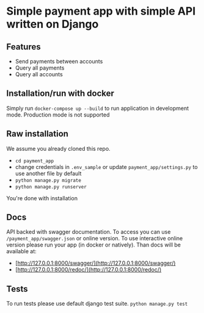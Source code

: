 # Simple payment app with simple API written on Django

## Features

* Send payments between accounts
* Query all payments
* Query all accounts

## Installation/run with docker

Simply run `docker-compose up --build` to run application in development mode. Production mode is not supported

## Raw installation

We assume you already cloned this repo. 
* `cd payment_app`
* change credentials in `.env_sample` or update `payment_app/settings.py` to use another file by default
* `python manage.py migrate`
* `python manage.py runserver`

You're done with installation

## Docs

API backed with swagger documentation. To access you can use `/payment_app/swagger.json` or online version.
To use interactive online version please run your app (in docker or natively). Than docs will be available at:
* [http://127.0.0.1:8000/swagger/](http://127.0.0.1:8000/swagger/)
* [http://127.0.0.1:8000/redoc/](http://127.0.0.1:8000/redoc/)

## Tests

To run tests please use default django test suite. `python manage.py test`